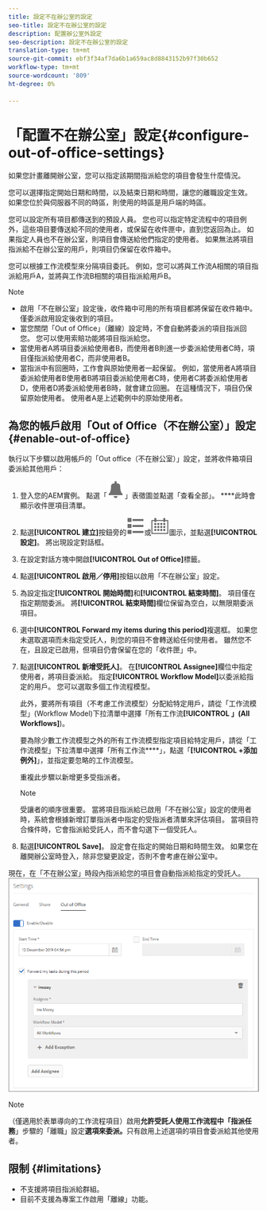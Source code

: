 ```yaml
---
title: 設定不在辦公室的設定
seo-title: 設定不在辦公室的設定
description: 配置辦公室外設定
seo-description: 設定不在辦公室的設定
translation-type: tm+mt
source-git-commit: ebf3f34af7da6b1a659ac8d8843152b97f30b652
workflow-type: tm+mt
source-wordcount: '809'
ht-degree: 0%

---
```




# 「配置不在辦公室」設定{#configure-out-of-office-settings}

如果您計畫離開辦公室，您可以指定該期間指派給您的項目會發生什麼情況。

您可以選擇指定開始日期和時間，以及結束日期和時間，讓您的離職設定生效。 如果您位於與伺服器不同的時區，則使用的時區是用戶端的時區。

您可以設定所有項目都傳送到的預設人員。 您也可以指定特定流程中的項目例外，這些項目要傳送給不同的使用者，或保留在收件匣中，直到您返回為止。 如果指定人員也不在辦公室，則項目會傳送給他們指定的使用者。 如果無法將項目指派給不在辦公室的用戶，則項目仍保留在收件箱中。

您可以根據工作流模型來分隔項目委託。 例如，您可以將與工作流A相關的項目指派給用戶A，並將與工作流B相關的項目指派給用戶B。


>[!NOTE]
>
>* 啟用「不在辦公室」設定後，收件箱中可用的所有項目都將保留在收件箱中。 僅委派啟用設定後收到的項目。
>* 當您關閉「Out of Office」（離線）設定時，不會自動將委派的項目指派回您。 您可以使用索賠功能將項目指派給您。
>* 當使用者A將項目委派給使用者B，而使用者B則進一步委派給使用者C時，項目僅指派給使用者C，而非使用者B。
>* 當指派中有回圈時，工作會與原始使用者一起保留。 例如，當使用者A將項目委派給使用者B使用者B將項目委派給使用者C時，使用者C將委派給使用者D，使用者D將委派給使用者B時，就會建立回圈。 在這種情況下，項目仍保留原始使用者。 使用者A是上述範例中的原始使用者。


## 為您的帳戶啟用「Out of Office（不在辦公室）」設定{#enable-out-of-office}

執行以下步驟以啟用帳戶的「Out office（不在辦公室）」設定，並將收件箱項目委派給其他用戶：

1. 登入您的AEM實例。 點選「![收件箱](assets/bell.svg)」表徵圖並點選「查看全部」。 ****&#x200B;此時會顯示收件匣項目清單。
1. 點選&#x200B;**[!UICONTROL 建立]**&#x200B;按鈕旁的![檢視選擇器](assets/viewlist.svg)或![檢視選擇器](assets/calendar.svg)圖示，並點選&#x200B;**[!UICONTROL 設定]**。 將出現設定對話框。
1. 在設定對話方塊中開啟&#x200B;**[!UICONTROL Out of Office]**&#x200B;標籤。
1. 點選&#x200B;**[!UICONTROL 啟用／停用]**&#x200B;按鈕以啟用「不在辦公室」設定。
1. 為設定指定&#x200B;**[!UICONTROL 開始時間]**&#x200B;和&#x200B;**[!UICONTROL 結束時間]**。 項目僅在指定期間委派。 將&#x200B;**[!UICONTROL 結束時間]**&#x200B;欄位保留為空白，以無限期委派項目。
1. 選中&#x200B;**[!UICONTROL Forward my items during this period]**&#x200B;複選框。 如果您未選取選項而未指定受託人，則您的項目不會轉送給任何使用者。 雖然您不在，且設定已啟用，但項目仍會保留在您的「收件匣」中。
1. 點選&#x200B;**[!UICONTROL 新增受託人]**。 在&#x200B;**[!UICONTROL Assignee]**&#x200B;欄位中指定使用者，將項目委派給。 指定&#x200B;**[!UICONTROL Workflow Model]**&#x200B;以委派給指定的用戶。 您可以選取多個工作流程模型。

   此外，要將所有項目（不考慮工作流模型）分配給特定用戶，請從「工作流模型」(Workflow Model)下拉清單中選擇「所有工作流&#x200B;**[!UICONTROL 」(All Workflows]**)。<br>

   要為除少數工作流模型之外的所有工作流模型指定項目給特定用戶，請從「工作流模型」下拉清單中選擇「所有工作流&#x200B;****」，點選「**[!UICONTROL +添加例外]**」，並指定要忽略的工作流模型。
   <br>

   重複此步驟以新增更多受指派者。<br>

   >[!NOTE]
   >
   >受讓者的順序很重要。 當將項目指派給已啟用「不在辦公室」設定的使用者時，系統會根據新增訂單指派者中指定的受指派者清單來評估項目。 當項目符合條件時，它會指派給受託人，而不會勾選下一個受託人。

1. 點選&#x200B;**[!UICONTROL Save]**。 設定會在指定的開始日期和時間生效。 如果您在離開辦公室時登入，除非您變更設定，否則不會考慮在辦公室中。

現在，在「不在辦公室」時段內指派給您的項目會自動指派給指定的受託人。
![離職](assets/out-of-office.png)

>[!NOTE]
>
>（僅適用於表單導向的工作流程項目）啟用&#x200B;**允許受託人使用工作流程中「指派任務**」步驟的「離職」設定&#x200B;**選項來委派。**&#x200B;只有啟用上述選項的項目會委派給其他使用者。

## 限制 {#limitations}

* 不支援將項目指派給群組。
* 目前不支援為專案工作啟用「離線」功能。
